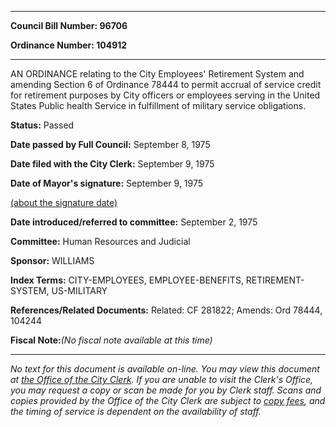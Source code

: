 

********

**Council Bill Number: 96706**
   
**Ordinance Number: 104912**
********

 AN ORDINANCE relating to the City Employees' Retirement System and amending Section 6 of Ordinance 78444 to permit accrual of service credit for retirement purposes by City officers or employees serving in the United States Public health Service in fulfillment of military service obligations.

**Status:** Passed
   
**Date passed by Full Council:** September 8, 1975
   
**Date filed with the City Clerk:** September 9, 1975
   
**Date of Mayor's signature:** September 9, 1975
   
[(about the signature date)](/~public/approvaldate.htm)
   
   
   
**Date introduced/referred to committee:** September 2, 1975
   
**Committee:** Human Resources and Judicial
   
**Sponsor:** WILLIAMS
   
   
**Index Terms:** CITY-EMPLOYEES, EMPLOYEE-BENEFITS, RETIREMENT-SYSTEM, US-MILITARY

**References/Related Documents:** Related: CF 281822; Amends: Ord 78444, 104244

**Fiscal Note:**_(No fiscal note available at this time)_
********

_No text for this document is available on-line. You may view this document at [the Office of the City Clerk](http://www.seattle.gov/leg/clerk/contactUs.htm). If you are unable to visit the Clerk's Office, you may request a copy or scan be made for you by Clerk staff. Scans and copies provided by the Office of the City Clerk are subject to [copy fees](http://clerk.seattle.gov/~public/clerkfees.htm), and the timing of service is dependent on the availability of staff._

